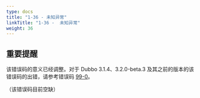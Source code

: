 ```yaml
---
type: docs
title: "1-36 - 未知异常"
linkTitle: "1-36 -  未知异常"
weight: 36
---
```


## 重要提醒
该错误码的意义已经调整。对于 Dubbo 3.1.4、3.2.0-beta.3 及其之前的版本的该错误码的出错，请参考错误码 [99-0](https://cn.dubbo.apache.org/zh/docs3-v2/java-sdk/faq/99/0/)。


（该错误码目前空缺）

<p style="margin-top: 3rem;"> </p>
